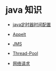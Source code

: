 # java 知识

* [java定时器时间配置](https://github.com/WenzelLin/knowledge-base/blob/master/Java/Schedule(%E5%AE%9A%E6%97%B6%E5%99%A8).md)  

* [Appelt](https://github.com/WenzelLin/knowledge-base/blob/master/Java/Applet.md)

* [JMS](https://github.com/WenzelLin/knowledge-base/blob/master/Java/JMS.md)

* [Thread-Pool](https://github.com/WenzelLin/knowledge-base/blob/master/Java/Thread-Pool.md)

* [网络请求](https://github.com/WenzelLin/knowledge-base/blob/master/Java/Network/REAMDME.md)
